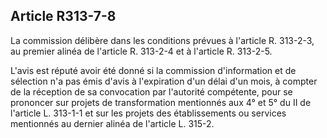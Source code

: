 ## Article R313-7-8

La commission délibère dans les conditions prévues à l'article R. 313-2-3, au premier alinéa de l'article R.
313-2-4 et à l'article R. 313-2-5.

L'avis est réputé avoir été donné si la commission d'information et de sélection n'a pas émis d'avis à
l'expiration d'un délai d'un mois, à compter de la réception de sa convocation par l'autorité compétente, pour
se prononcer sur projets de transformation mentionnés aux 4° et 5° du II de l'article L. 313-1-1 et sur les
projets des établissements ou services mentionnés au dernier alinéa de l'article L. 315-2.

